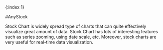 {:index 1}

#AnyStock

Stock Chart is widely spread type of charts that can quite effectively visualize great amount of data. Stock Chart has lots of interesting features such as series zooming, using date scale, etc. Moreover, stock charts are very useful for real-time data visualization.

